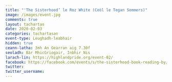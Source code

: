 ```yaml
---
title: "'The Sisterhood’ le Roz White (Ceòl le Tegan Sommers)"
image: /images/event.jpg
comments: true
layout: tachartas
date: 2020-02-03
categories: tachartasan
event-type: Leughadh-leabhair
hidden: true
ceann-latha: 3mh An Gearran aig 7.30f
seoladh: Bàr MhicGriogair, Inbhir Nis
larach-lin: https://highlandpride.org/event-02/
facebook: https://facebook.com/events/s/the-sisterhood-book-reading-by/482037705840175/?ti=icl
twitter:
twitter_username:
---
```


<!--more-->
